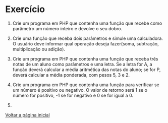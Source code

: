 # Exercício

1. Crie um programa em PHP que contenha uma função que recebe como parâmetro um número inteiro e devolve o seu dobro.

2. Crie uma função que receba dois parâmetros e simule uma calculadora. O usuário deve informar qual operação deseja fazer(soma, subtração, multiplicação ou adição).

3. Crie um programa em PHP que contenha uma função que receba três notas de um aluno como parâmetros e uma letra. Se a letra for A, a função deverá calcular a média aritmética das notas do aluno; se for P, deverá calcular a média ponderada, com pesos 5, 3 e 2.

4. Crie um programa em PHP que contenha uma função para verificar se um número é positivo ou negativo. O valor de retorno será 1 se o número for positivo, -1 se for negativo e 0 se for igual a 0.

5. 

[Voltar a página inicial](../README.md)